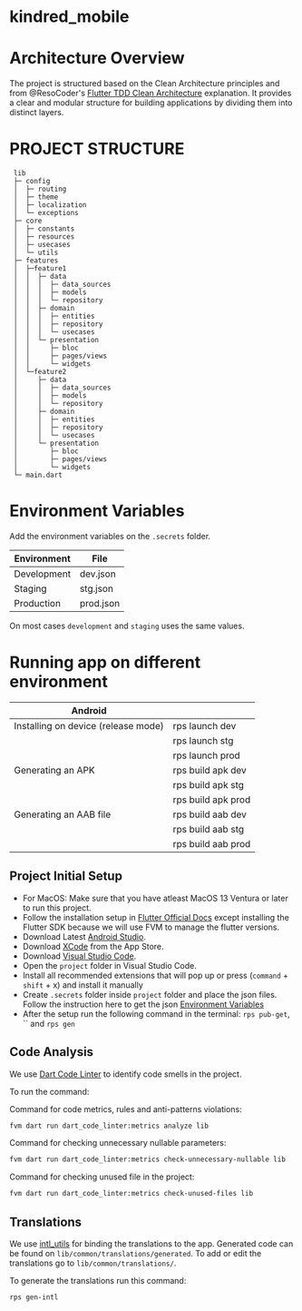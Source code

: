 # kindred_mobile


# Architecture Overview

The project is structured based on the Clean Architecture principles and from @ResoCoder's [Flutter TDD Clean Architecture](https://resocoder.com/2019/08/27/flutter-tdd-clean-architecture-course-1-explanation-project-structure/) explanation. It provides a clear and modular structure for building applications by dividing them into distinct layers.


# PROJECT STRUCTURE
```
 lib
 ├─ config
 │  ├─ routing
 │  ├─ theme
 │  ├─ localization
 │  └─ exceptions
 ├─ core
 │  ├─ constants
 │  ├─ resources
 │  ├─ usecases
 │  └─ utils
 ├─ features
 │  ├─feature1
 │  │  ├─ data
 │  │  │  ├─ data_sources
 │  │  │  ├─ models
 │  │  │  └─ repository
 │  │  ├─ domain
 │  │  │  ├─ entities
 │  │  │  ├─ repository
 │  │  │  └─ usecases
 │  │  └─ presentation
 │  │     ├─ bloc
 │  │     ├─ pages/views
 │  │     └─ widgets
 │  └─feature2
 │     ├─ data
 │     │  ├─ data_sources
 │     │  ├─ models
 │     │  └─ repository
 │     ├─ domain
 │     │  ├─ entities
 │     │  ├─ repository
 │     │  └─ usecases
 │     └─ presentation
 │        ├─ bloc
 │        ├─ pages/views
 │        └─ widgets
 └─ main.dart
```
# Environment Variables

Add the environment variables on the `.secrets` folder.

|Environment|File|
|---|---|
|Development|dev.json|
|Staging|stg.json|
|Production|prod.json|

On most cases `development` and `staging` uses the same values.

# Running app on different environment

|Android | |
|-|-|
|Installing on device (release mode)|rps launch dev|
||rps launch stg|
||rps launch prod|
|Generating an APK|rps build apk dev|
||rps build apk stg|
||rps build apk prod|
|Generating an AAB file|rps build aab dev|
||rps build aab stg|
||rps build aab prod|


## Project Initial Setup 
- For MacOS: Make sure that you have atleast MacOS 13 Ventura or later to run this project.
- Follow the installation setup in [Flutter Official Docs](https://docs.flutter.dev/get-started/install) except installing the Flutter SDK because we will use FVM to manage the flutter versions.
- Download Latest [Android Studio](https://developer.android.com/studio).
- Download [XCode](https://developer.apple.com/download/all/) from the App Store.
- Download [Visual Studio Code](https://code.visualstudio.com/download).
- Open the `project` folder in Visual Studio Code.
- Install all recommended extensions that will pop up or press (`command` + `shift` + x) and install it manually
- Create `.secrets` folder inside `project` folder and place the json files. Follow the instruction here to get the json [Environment Variables](https://ekcms.atlassian.net/l/cp/VAG0NLiq)
- After the setup run the following command in the terminal:
  `rps pub-get`, `` and `rps gen`
 
## Code Analysis 

We use [Dart Code Linter](https://github.com/bancolombia/dart-code-linter) to identify code smells in the project.

To run the command: 

Command for code metrics, rules and anti-patterns violations:

```sh
fvm dart run dart_code_linter:metrics analyze lib
```

Command for checking unnecessary nullable parameters:

```sh
fvm dart run dart_code_linter:metrics check-unnecessary-nullable lib
```

Command for checking unused file in the project:

```sh
fvm dart run dart_code_linter:metrics check-unused-files lib
```

## Translations

We use [intl_utils](https://github.com/localizely/intl_utils) for binding the translations to the app. Generated code can be found on `lib/common/translations/generated`. To add or edit the translations go to `lib/common/translations/`.

To generate the translations run this command:

```sh
rps gen-intl
``` 


